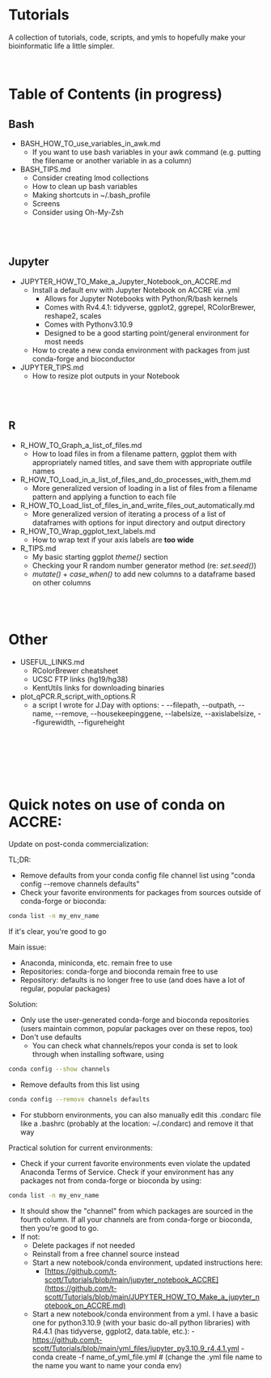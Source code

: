# Tutorials

A collection of tutorials, code, scripts, and ymls to hopefully make your bioinformatic life a little simpler. 

<br>

# Table of Contents (in progress)
## Bash
- BASH_HOW_TO_use_variables_in_awk.md
    - If you want to use bash variables in your awk command (e.g. putting the filename or another variable in as a column)
- BASH_TIPS.md
    - Consider creating lmod collections    
    - How to clean up bash variables
    - Making shortcuts in ~/.bash_profile
    - Screens
    - Consider using Oh-My-Zsh

<br>
<br>

## Jupyter
- JUPYTER_HOW_TO_Make_a_Jupyter_Notebook_on_ACCRE.md
    - Install a default env with Jupyter Notebook on ACCRE via .yml
      - Allows for Jupyter Notebooks with Python/R/bash kernels
      - Comes with Rv4.4.1: tidyverse, ggplot2, ggrepel, RColorBrewer, reshape2, scales
      - Comes with Pythonv3.10.9
      - Designed to be a good starting point/general environment for most needs
    - How to create a new conda environment with packages from just conda-forge and bioconductor
- JUPYTER_TIPS.md
    - How to resize plot outputs in your Notebook
 
<br>
<br>

## R
- R_HOW_TO_Graph_a_list_of_files.md
    - How to load files in from a filename pattern, ggplot them with appropriately named titles, and save them with appropriate outfile names            
- R_HOW_TO_Load_in_a_list_of_files_and_do_processes_with_them.md
    - More generalized version of loading in a list of files from a filename pattern and applying a function to each file 
- R_HOW_TO_Load_list_of_files_in_and_write_files_out_automatically.md
    - More generalized version of iterating a process of a list of dataframes with options for input directory and output directory 
- R_HOW_TO_Wrap_ggplot_text_labels.md
    - How to wrap text if your axis labels are **too wide** 
- R_TIPS.md
    - My basic starting ggplot *theme()* section
    - Checking your R random number generator method (re: *set.seed()*)
    - *mutate()* + *case_when()* to add new columns to a dataframe based on other columns

<br>
<br>

# Other    
- USEFUL_LINKS.md
    - RColorBrewer cheatsheet
    - UCSC FTP links (hg19/hg38)
    - KentUtils links for downloading binaries 
- plot_qPCR.R_script_with_options.R
    - a script I wrote for J.Day with options:
               - --filepath, --outpath, --name, --remove, --housekeepinggene, --labelsize, --axislabelsize, --figurewidth, --figureheight
     



<br>
<br>
<br>
<br>
<br>



# Quick notes on use of conda on ACCRE:
Update on post-conda commercialization: 

TL;DR:
- Remove defaults from your conda config file channel list using "conda config --remove channels defaults"
- Check your favorite environments for packages from sources outside of conda-forge or bioconda:

```bash
conda list -n my_env_name
```

  If it's clear, you're good to go

Main issue:
- Anaconda, miniconda, etc. remain free to use
- Repositories: conda-forge and bioconda remain free to use
- Repository: defaults is no longer free to use (and does have a lot of regular, popular packages)

Solution:
- Only use the user-generated conda-forge and bioconda repositories (users maintain common, popular packages over on these repos, too)
- Don't use defaults
     - You can check what channels/repos your conda is set to look through when installing software, using
```bash
conda config --show channels
```
- Remove defaults from this list using 
```bash
conda config --remove channels defaults
```
- For stubborn environments, you can also manually edit this .condarc file like a .bashrc (probably at the location: ~/.condarc) and remove it that way


Practical solution for current environments:
- Check if your current favorite environments even violate the updated Anaconda Terms of Service. Check if your environment has any packages not from conda-forge or bioconda by using:
```bash
conda list -n my_env_name
```
- It should show the "channel" from which packages are sourced in the fourth column. If all your channels are from conda-forge or bioconda, then you're good to go. 
- If not:
     - Delete packages if not needed
     - Reinstall from a free channel source instead
     - Start a new notebook/conda environment, updated instructions here: 
          - [https://github.com/t-scott/Tutorials/blob/main/jupyter_notebook_ACCRE](https://github.com/t-scott/Tutorials/blob/main/JUPYTER_HOW_TO_Make_a_jupyter_notebook_on_ACCRE.md)
     - Start a new notebook/conda environment from a yml. I have a basic one for python3.10.9 (with your basic do-all python libraries) with R4.4.1 (has tidyverse, ggplot2, data.table, etc.):
           - https://github.com/t-scott/Tutorials/blob/main/yml_files/jupyter_py3.10.9_r4.4.1.yml
           - conda create -f name_of_yml_file.yml # (change the .yml file name to the name you want to name your conda env)




